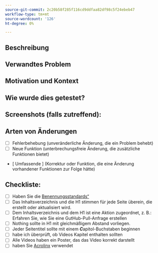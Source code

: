 ```yaml
---
source-git-commit: 2c20b58f285f116cd9ddfaa82df98c5f24ebeb47
workflow-type: tm+mt
source-wordcount: '126'
ht-degree: 0%

---
```

<!--- Provide a general summary of your changes in the Title above -->

## Beschreibung

<!--- Describe your changes in detail -->

## Verwandtes Problem

<!--- This project only accepts pull requests related to open issues -->
<!--- If suggesting a new feature or change, please discuss it in an issue first -->
<!--- If fixing a bug, there should be an issue describing it with steps to reproduce -->
<!--- Please link to the issue here: -->

## Motivation und Kontext

<!--- Why is this change required? What problem does it solve? -->

## Wie wurde dies getestet?

<!--- Please describe in detail how you tested your changes. -->
<!--- Include details of your testing environment, and the tests you ran to -->
<!--- see how your change affects other areas of the code, etc. -->

## Screenshots (falls zutreffend):

## Arten von Änderungen

<!--- What types of changes does your code introduce? Put an `x` in all the boxes that apply: -->

- [ ] Fehlerbehebung (unveränderliche Änderung, die ein Problem behebt)
- [ ] Neue Funktion (unterbrechungsfreie Änderung, die zusätzliche Funktionen bietet)
- [ Umfassende ] (Korrektur oder Funktion, die eine Änderung vorhandener Funktionen zur Folge hätte)

## Checkliste:


<!--- Go over all the following points, and put an `x` in all the boxes that apply. -->
<!--- If you're unsure about any of these, don't hesitate to ask. We're here to help! -->

- [ ] Haben Sie die [Benennungsstandards“ &#x200B;](https://wiki.corp.adobe.com/display/DMSArchitecture/Naming+Standards)
- [ ] Das Inhaltsverzeichnis und die H1 stimmen für jede Seite überein, die erstellt oder aktualisiert wird.
- [ ] Dem Inhaltsverzeichnis und dem H1 ist eine Aktion zugeordnet, z. B.: Erfahren Sie, wie Sie eine GutHub-Pull-Anfrage erstellen
- [ ] Nothing sollte in H1 mit gleichmäßigem Abstand vorliegen.
- [ ] Jeder Seitentitel sollte mit einem ***C***apitol-Buchstaben beginnen
- [ ] habe ich überprüft, ob Videos Kapitel enthalten sollten
- [ ] Alle Videos haben ein Poster, das das Video korrekt darstellt
- [ ] haben Sie [Acrolinx](https://experienceleague.corp.adobe.com/docs/authoring-guide-exl/using/style-guide/acrolinx.html) verwendet

